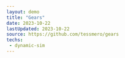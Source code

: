 ```yaml
---
layout: demo
title: "Gears"
date: 2023-10-22
lastUpdated: 2023-10-22
source: https://github.com/tessmero/gears
techs:
 - dynamic-sim
---
```



